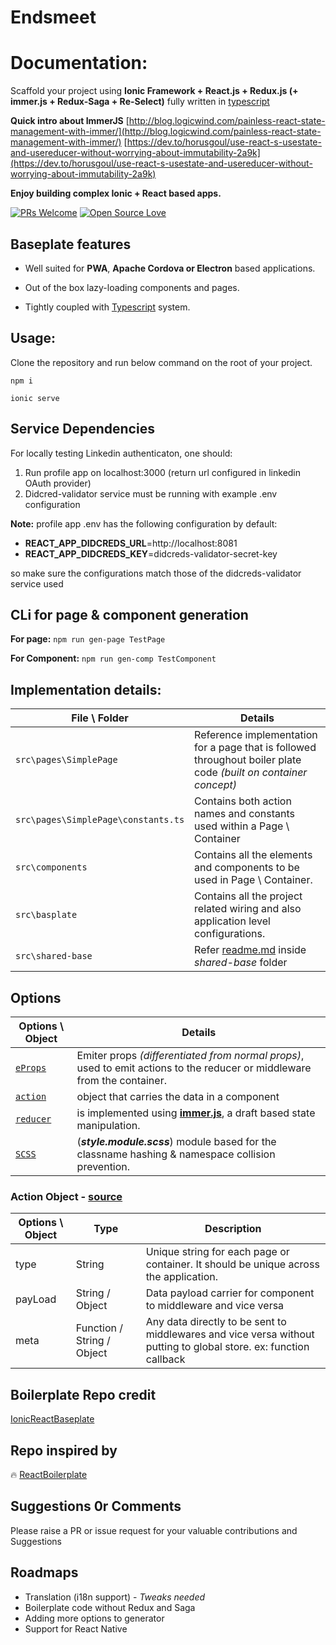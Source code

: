 # Endsmeet

# Documentation:

 Scaffold your project using **Ionic Framework + React.js + Redux.js (+ immer.js + Redux-Saga + Re-Select)** fully written in [typescript](https://www.typescriptlang.org/)

**Quick intro about ImmerJS**
[http://blog.logicwind.com/painless-react-state-management-with-immer/](http://blog.logicwind.com/painless-react-state-management-with-immer/)
[https://dev.to/horusgoul/use-react-s-usestate-and-usereducer-without-worrying-about-immutability-2a9k](https://dev.to/horusgoul/use-react-s-usestate-and-usereducer-without-worrying-about-immutability-2a9k)  
  
**Enjoy building complex Ionic + React based apps.**

[![PRs Welcome](https://img.shields.io/badge/PRs-welcome-brightgreen.svg?style=flat&logo=github)](https://github.com/nirus/Ionic-React-Baseplate/pulls) [![Open Source Love](https://badges.frapsoft.com/os/v2/open-source.svg?v=103)](https://github.com/nirus/Ionic-React-Baseplate)
  
## Baseplate features

- Well suited for **PWA**, **Apache Cordova or Electron** based applications.

- Out of the box lazy-loading components and pages.

- Tightly coupled with [Typescript](https://www.typescriptlang.org/) system.

## Usage: 

Clone the repository and run below command on the root of your project. 

 `npm i`
 
 `ionic serve`

 ## Service Dependencies

For locally testing Linkedin authenticaton, one should:
1) Run profile app on localhost:3000 (return url configured in linkedin OAuth provider)
2) Didcred-validator service must be running with example .env configuration

**Note:** profile app .env has the following configuration by default: 

- **REACT_APP_DIDCREDS_URL**=http://localhost:8081
- **REACT_APP_DIDCREDS_KEY**=didcreds-validator-secret-key

so make sure the configurations match those of the didcreds-validator service used

## CLi for page & component generation

**For page:**  `npm run gen-page TestPage`
  
**For Component:**   `npm run gen-comp TestComponent`

## Implementation details:

 |  File \ Folder | Details  | 
|---|---|
| `src\pages\SimplePage` |  Reference implementation for a page that is followed throughout boiler plate code *(built on container concept)* |
| `src\pages\SimplePage\constants.ts` |  Contains both action names and constants used within a Page \ Container|
| `src\components` | Contains all the elements and components to be used in Page \ Container. |
| `src\basplate` | Contains all the project related wiring and also application level configurations.|
| `src\shared-base` | Refer [readme.md](https://github.com/nirus/Ionic-React-Baseplate/tree/master/src/shared-base) inside *shared-base* folder  |

## Options

| Options \ Object | Details |
|---|---|
| [`eProps`](https://github.com/nirus/Ionic-React-Baseplate/blob/7ae9269e54010ede9db46a4fa9e349c5f97c9da5/src/pages/SimplePage/index.tsx#L102) | Emiter props *(differentiated from normal props)*, used to emit actions to the reducer or middleware from the container. |
| [`action`](#action-object---source) | object that carries the data in a component |
| [`reducer`](https://github.com/nirus/Ionic-React-Baseplate/blob/7ae9269e54010ede9db46a4fa9e349c5f97c9da5/src/pages/SimplePage/reducer.ts#L16) | is implemented using [**immer.js**](https://github.com/immerjs/immer), a draft based state manipulation. |
| [`SCSS`](https://github.com/nirus/Ionic-React-Baseplate/blob/master/src/pages/SimplePage/style.module.scss) | (***style.module.scss***) module based for the classname hashing & namespace collision prevention. |

### Action Object - [source](https://github.com/nirus/Ionic-React-Baseplate/blob/7ae9269e54010ede9db46a4fa9e349c5f97c9da5/src/baseplate/models.ts#L21)

| Options \ Object | Type | Description|
|---|---|---|
| type | String | Unique string for each page or container. It should be unique across the application.
| payLoad | String / Object | Data payload carrier for component to middleware and vice versa
| meta | Function / String / Object | Any data directly to be sent to middlewares and vice versa without putting to global store. ex: function callback |

## Boilerplate Repo credit
[IonicReactBaseplate](https://github.com/nirus/Ionic-React-Baseplate)

## Repo inspired by

🔥 [ReactBoilerplate](https://github.com/react-boilerplate/react-boilerplate)

## Suggestions 0r Comments

Please raise a PR or issue request for your valuable contributions and Suggestions
  

## Roadmaps

- Translation (i18n support) - *Tweaks needed*
- Boilerplate code without Redux and Saga 
- Adding more options to generator
- Support for React Native
